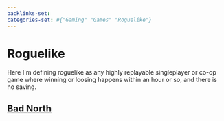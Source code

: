 ```yaml
---
backlinks-set: 
categories-set: #{"Gaming" "Games" "Roguelike"}
---
```

# Roguelike

Here I'm defining roguelike as any highly replayable singleplayer or co-op game
where winning or loosing happens within an hour or so, and there is no saving.

## [Bad North](https://www.badnorth.com/)